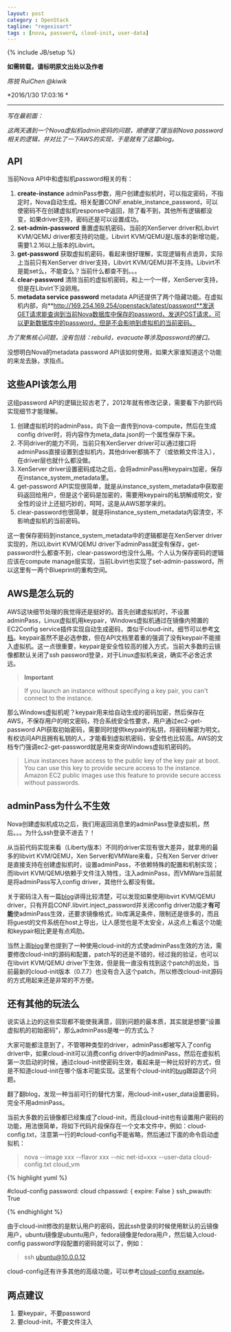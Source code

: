```yaml
---
layout: post
category : OpenStack
tagline: "regexisart"
tags : [nova, password, cloud-init, user-data]
---
```

{% include JB/setup %}

**如需转载，请标明原文出处以及作者**

*陈锐 RuiChen @kiwik*

*2016/1/30 17:03:16 *

----------

*写在最前面：*

*这两天遇到一个Nova虚拟机admin密码的问题，顺便理了理当前Nova password相关的逻辑，并对比了一下AWS的实现，于是就有了这篇blog。*

## API ##

当前Nova API中和虚拟机password相关的有：

1. **create-instance** adminPass参数，用户创建虚拟机时，可以指定密码，不指定时，Nova自动生成。相关配置CONF.enable\_instance\_password，可以使密码不在创建虚拟机response中返回，除了看不到，其他所有逻辑都没变，如果driver支持，密码还是可以设置成功。
2. **set-admin-password** 重置虚拟机密码，当前的XenServer driver和Libvirt KVM/QEMU driver都支持的功能，Libvirt KVM/QEMU是L版本的新增功能，需要1.2.16以上版本的Libvirt。
3. **get-password** 获取虚拟机密码，看起来很好理解，实现逻辑有点诡异，实际上当前只有XenServer driver支持，Libvirt KVM/QEMU并不支持。Libvirt不是能set么，不能查么？当前什么都查不到。。。
4. **clear-password** 清除当前的虚拟机密码，和上一个一样，XenServer支持，但是在Libvirt下没卵用。
5. **metadata service password** metadata API还提供了两个隐藏功能。在虚拟机内部，向**http://169.254.169.254/openstack/latest/password**发送GET请求能查询到当前Nova数据库中保存的password，发送POST请求，可以更新数据库中的password，但是不会影响到虚拟机的当前密码。

*为了聚焦核心问题，没有包括：rebuild，evacuate等涉及password的接口。*

没想明白Nova的metadata password API该如何使用，如果大家谁知道这个功能的来龙去脉，求指点。

## 这些API该怎么用 ##

这组password API的逻辑比较古老了，2012年就有修改记录，需要看下内部代码实现细节才能理解。

1. 创建虚拟机时的adminPass，向下会一直传到nova-compute，然后在生成config driver时，将内容作为meta\_data.json的一个属性保存下来。
2. 不同driver的能力不同，当前只有XenServer driver可以通过接口将adminPass直接设置到虚拟机内，其他driver都搞不了（或依赖文件注入），在driver层也就什么都没做。
3. XenServer driver设置密码成功之后，会将adminPass用keypairs加密，保存在instance\_system\_metadata里。
4. get-password API实现很简单，就是从instance\_system\_metadata中获取密码返回给用户，但是这个密码是加密的，需要用keypairs的私钥解成明文，安全性的设计上还挺巧妙的，呵呵，这是从AWS那学来的。
5. clear-password也很简单，就是将instance\_system\_metadata内容清空，不影响虚拟机的当前密码。

这一套保存密码到instance\_system\_metadata中的逻辑都是在XenServer driver实现的，所以Libvirt KVM/QEMU driver下adminPass就没有保存，get-password什么都查不到，clear-password也没什么用。个人认为保存密码的逻辑应该在compute manage层实现，当前Libvirt也实现了set-admin-password，所以这里有一两个Blueprint的重构空间。

## AWS是怎么玩的 ##

AWS这块细节处理的我觉得还是挺好的。首先创建虚拟机时，不设置adminPass，Linux虚拟机用keypair，Windows虚拟机通过在镜像内预置的EC2Config service插件实现自动生成密码，类似于cloud-init，细节可以参考[文档](http://docs.amazonaws.cn/en_us/AWSEC2/latest/WindowsGuide/UsingConfig_WinAMI.html)。keypair虽然不是必选参数，但在API文档里着重的强调了没有keypair不能接入虚拟机。这一点很重要，keypair是安全性较高的接入方式，当前大多数的云镜像都默认关闭了ssh password登录，对于Linux虚拟机来说，确实不必舍近求远。

>**Important**

>If you launch an instance without specifying a key pair, you can't connect to the instance.

那么Windows虚拟机呢？keypair用来给自动生成的密码加密，然后保存在AWS，不保存用户的明文密码，符合系统安全性要求，用户通过ec2-get-password API获取初始密码，需要同时提供keypair的私钥，将密码解密为明文。有权访问API且拥有私钥的人，才能看到虚拟机密码，安全性也比较高。AWS的文档专门强调ec2-get-password就是用来查询Windows虚拟机密码的。

>Linux instances have access to the public key of the key pair at boot. You can use this key to provide secure access to the instance. Amazon EC2 public images use this feature to provide secure access without passwords.

## adminPass为什么不生效 ##

Nova创建虚拟机成功之后，我们用返回消息里的adminPass登录虚拟机，然后。。。为什么ssh登录不进去？！

从当前代码实现来看（Liberty版本）不同的driver实现有很大差异，就拿用的最多的libvirt KVM/QEMU，Xen Server和VMWare来看，只有Xen Server driver是直接支持在创建虚拟机时，设置adminPass，不依赖特殊的配置和机制实现；而libvirt KVM/QEMU依赖于文件注入特性，注入adminPass，而VMWare当前就是将adminPass写入config driver，其他什么都没有做。

关于密码注入有一篇[blog](http://niusmallnan.github.io/_build/html/_templates/openstack/inject_passwd.html#inject)讲得比较清楚，可以发现如果使用libvirt KVM/QEMU driver，只有开启CONF.libvirt.inject_password并关闭config driver功能才**有可能**使adminPass生效，还要求镜像格式，lib库满足条件，限制还是很多的，而且将guest的文件系统在host上导出，让人感觉也是不太安全，从这点上看这个功能和keypair相比更是有点鸡肋。

当然上面[blog](http://niusmallnan.github.io/_build/html/_templates/openstack/inject_passwd.html)里也提到了一种使用cloud-init的方式使adminPass生效的方法，需要修改cloud-init的源码和配置，patch写的还是不错的，经过我的验证，也可以在libvirt KVM/QEMU driver下生效，但是我一直没有找到这个patch的出处，当前最新的cloud-init版本（0.7.7）也没有合入这个patch，所以修改cloud-init源码的方式用起来还是非常的不方便。

## 还有其他的玩法么 ##

说实话上边的这些实现都不能使我满意，回到问题的最本质，其实就是想要“设置虚拟机的初始密码”，那么adminPass是唯一的方式么？

大家可能都注意到了，不管哪种类型的driver，adminPass都被写入了config driver中，如果cloud-init可以消费config driver中的adminPass，然后在虚拟机第一次启动的时候，通过cloud-init使密码生效，看起来是一种比较好的方式，但是不知道cloud-init在哪个版本可能实现。这里有个cloud-init的[bug](https://bugs.launchpad.net/cloud-init/+bug/1236883)跟踪这个问题。

翻了翻blog，发现一种当前可行的替代方案，用cloud-init+user\_data设置密码，完全不用adminPass。

当前大多数的云镜像都已经集成了cloud-init，而且cloud-init也有设置用户密码的功能，用法很简单，将如下代码片段保存在一个文本文件中，例如：cloud-config.txt，注意第一行的#cloud-config不能省略，然后通过下面的命令启动虚拟机：

> nova --image xxx --flavor xxx --nic net-id=xxx --user-data cloud-config.txt cloud_vm

{% highlight yuml %}

#cloud-config
password: cloud
chpasswd: { expire: False }
ssh_pwauth: True

{% endhighlight %}

由于cloud-init修改的是默认用户的密码，因此ssh登录的时候使用默认的云镜像用户，ubuntu镜像是ubuntu用户，fedora镜像是fedora用户，然后输入cloud-config password字段配置的密码就可以了，例如：

> ssh ubuntu@10.0.0.12

cloud-config还有许多其他的高级功能，可以参考[cloud-config example](https://github.com/number5/cloud-init/blob/master/doc/examples/cloud-config.txt)。

## 两点建议 ##

1. 要keypair，不要password
2. 要cloud-init，不要文件注入
